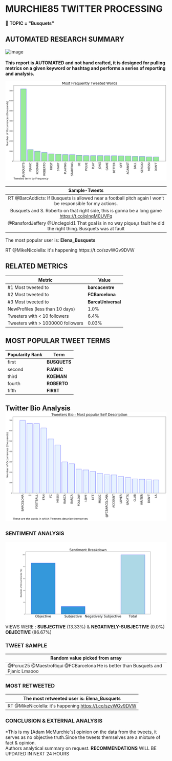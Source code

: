 # MURCHIE85 TWITTER PROCESSING 
&#x1F34E; **TOPIC = "Busquets"**

## AUTOMATED RESEARCH SUMMARY

![image](https://marketingplatform.google.com/about/static/images/gmp/analytics-smb-benefit.jpg)
<br></br>
<b> This report is AUTOMATED and not hand crafted, it is designed for pulling metrics on a given keyword or hashtag and performs a series of reporting and analysis.</b>



![image](TWEETS.png)



|                **Sample-Tweets**        |
| :-------------: |
| RT @BarcAddicts: If Busquets is allowed near a football pitch again I won’t be responsible for my actions. |
| Busquets and S. Roberto on that right side, this is gonna be a long game https://t.co/pInqM0UVFq |
| @RansfordJeffery @Unclegold1 That goal is in no way pique,s fault he did the right thing. Busquets was at fault |

The most popular user is: **Elena_Busquets**
<div class="alert alert-block alert-danger"> RT @MikeNicolella: it's happening https://t.co/szvWGv9DVW</div>

## RELATED METRICS<br>
| Metric | Value |
| ------------- | ------------- |
| #1 Most tweeted to  | **barcacentre** |
| #2 Most tweeted to  | **FCBarcelona** |
| #3 Most tweeted to  | **BarcaUniversal** |
| NewProfiles (less than 10 days) | 1.0%  |
| Tweeters with < 10 followers  | 6.4%|
| Tweeters with > 1000000 followers  | 0.03%  |



## MOST POPULAR TWEET TERMS 


| Popularity Rank  | Term |
| ------------- | ------------- |
| first  | **BUSQUETS**  |
| second  | **PJANIC**  |
| third  | **KOEMAN** |
| fourth  | **ROBERTO**  |
| fifth  | **FIRST**  |


## Twitter Bio Analysis![image](BIO.png)
### SENTIMENT ANALYSIS
![image](sentiment.png)
VIEWS WERE : **SUBJECTIVE**  (13.33%) & **NEGATIVELY-SUBJECTIVE** (0.0%) **OBJECTIVE** (86.67%)

### TWEET SAMPLE 
| Random value picked from array |
| ------------- |
|@Pcruc25 @MaestroRiqui @FCBarcelona He is better than Busquets and Pjanic Lmaooo |

### MOST RETWEETED 

| The most retweeted user is: **Elena_Busquets**  |
| ------------- |
| RT @MikeNicolella: it's happening https://t.co/szvWGv9DVW |

### CONCLUSION & EXTERNAL ANALYSIS

*This is my [Adam McMurchie`s] opinion on the data from the tweets, it serves as no objective truth.Since the tweets themselves are a mixture of fact & opinion.<br>
Authors analytical summary on request.
**RECOMMENDATIONS** WILL BE UPDATED IN NEXT  24 HOURS <br>